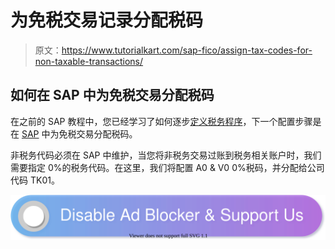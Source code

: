# 为免税交易记录分配税码

> 原文：<https://www.tutorialkart.com/sap-fico/assign-tax-codes-for-non-taxable-transactions/>

## 如何在 SAP 中为免税交易分配税码

在之前的 SAP 教程中，您已经学习了如何逐步[定义税务程序](https://www.tutorialkart.com/sap-fico/how-to-define-tax-procedure-in-sap/)，下一个配置步骤是在 [SAP](https://www.tutorialkart.com/sap/what-is-sap-definition-of-erp-sap-systems/) 中为免税交易分配税码。

非税务代码必须在 SAP 中维护，当您将非税务交易过账到税务相关账户时，我们需要指定 0%的税务代码。在这里，我们将配置 A0 & V0 0%税码，并分配给公司代码 TK01。

[![](img/925da31b32d6bc3827932f6c8afb11bb.png)](https://www.tutorialkart.com/)